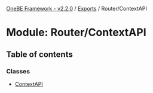 [OneBE Framework - v2.2.0](../README.md) / [Exports](../modules.md) / Router/ContextAPI

# Module: Router/ContextAPI

## Table of contents

### Classes

- [ContextAPI](../classes/Router_ContextAPI.ContextAPI.md)
